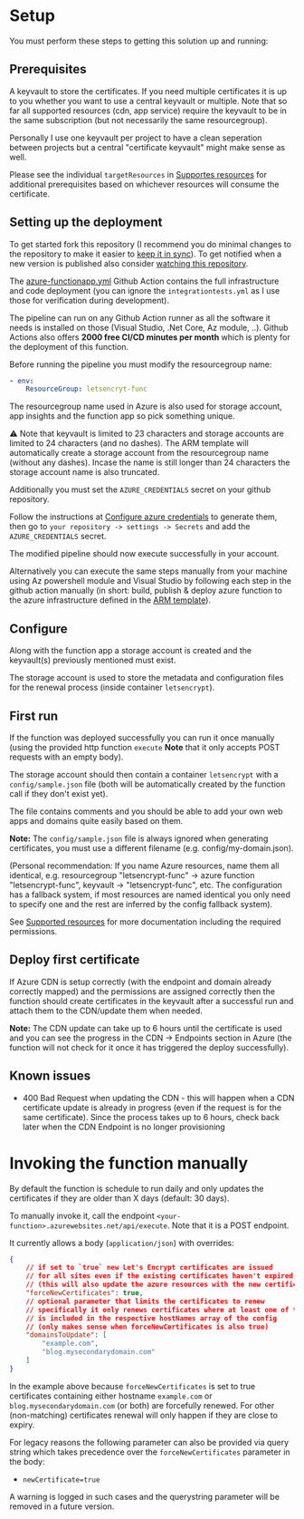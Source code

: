 # Setup

You must perform these steps to getting this solution up and running:

## Prerequisites

A keyvault to store the certificates. If you need multiple certificates it is up to you whether you want to use a central keyvault or multiple. Note that so far all supported resources (cdn, app service) require the keyvault to be in the same subscription (but not necessarily the same resourcegroup).

Personally I use one keyvault per project to have a clean seperation between projects but a central "certificate keyvault" might make sense as well.

Please see the individual `targetResources` in [Supportes resources](./Supported%20resources.md#targetResource) for additional prerequisites based on whichever resources will consume the certificate.

## Setting up the deployment

To get started fork this repository (I recommend you do minimal changes to the repository to make it easier to [keep it in sync](https://stackoverflow.com/questions/20984802/how-can-i-keep-my-fork-in-sync-without-adding-a-separate-remote/21131381#21131381)). To get notified when a new version is published also consider [watching this repository](https://github.com/MarcStan/lets-encrypt-azure/watchers).

The [azure-functionapp.yml](../.github/workflows/azure-functionapp.yml) Github Action contains the full infrastructure and code deployment (you can ignore the `integrationtests.yml` as I use those for verification during development).

The pipeline can run on any Github Action runner as all the software it needs is installed on those (Visual Studio, .Net Core, Az module, ..). Github Actions also offers **2000 free CI/CD minutes per month** which is plenty for the deployment of this function.

Before running the pipeline you must modify the resourcegroup name:

``` yaml
- env:
    ResourceGroup: letsencryt-func
```

The resourcegroup name used in Azure is also used for storage account, app insights and the function app so pick something unique.

:warning: Note that keyvault is limited to 23 characters and storage accounts are limited to 24 characters (and no dashes). The ARM template will automatically create a storage account from the resourcegroup name (without any dashes). Incase the name is still longer than 24 characters the storage account name is also truncated.

Additionally you must set the `AZURE_CREDENTIALS` secret on your github repository.

Follow the instructions at [Configure azure credentials](https://github.com/marketplace/actions/azure-login#configure-azure-credentials) to generate them, then go to `your repository -> settings -> Secrets` and add the `AZURE_CREDENTIALS` secret.

The modified pipeline should now execute successfully in your account.

Alternatively you can execute the same steps manually from your machine using Az powershell module and Visual Studio by following each step in the github action manually (in short: build, publish & deploy azure function to the azure infrastructure defined in the [ARM template](../deploy/deploy.json)).

## Configure

Along with the function app a storage account is created and the keyvault(s) previously mentioned must exist.

The storage account is used to store the metadata and configuration files for the renewal process (inside container `letsencrypt`).

## First run

If the function was deployed successfully you can run it once manually (using the provided http function `execute` **Note** that it only accepts POST requests with an empty body).

The storage account should then contain a container `letsencrypt` with a `config/sample.json` file (both will be automatically created by the function call if they don't exist yet).

The file contains comments and you should be able to add your own web apps and domains quite easily based on them.

**Note:** The `config/sample.json` file is always ignored when generating certificates, you must use a different filename (e.g. config/my-domain.json).

(Personal recommendation: If you name Azure resources, name them all identical, e.g. resourcegroup "letsencrypt-func" -> azure function "letsencrypt-func", keyvault -> "letsencrypt-func", etc. The configuration has a fallback system, if most resources are named identical you only need to specify one and the rest are inferred by the config fallback system).

See [Supported resources](./Supported%20resources.md) for more documentation including the required permissions.

## Deploy first certificate

If Azure CDN is setup correctly (with the endpoint and domain already correctly mapped) and the permissions are assigned correctly then the function should create certificates in the keyvault after a successful run and attach them to the CDN/update them when needed.

**Note:** The CDN update can take up to 6 hours until the certificate is used and you can see the progress in the CDN -> Endpoints section in Azure (the function will not check for it once it has triggered the deploy successfully).

## Known issues

* 400 Bad Request when updating the CDN - this will happen when a CDN certificate update is already in progress (even if the request is for the same certificate). Since the process takes up to 6 hours, check back later when the CDN Endpoint is no longer provisioning

# Invoking the function manually

By default the function is schedule to run daily and only updates the certificates if they are older than X days (default: 30 days).

To manually invoke it, call the endpoint `<your-function>.azurewebsites.net/api/execute`. Note that it is a POST endpoint.

It currently allows a body (`application/json`) with overrides:

``` json
{
    // if set to `true` new Let's Encrypt certificates are issued
    // for all sites even if the existing certificates haven't expired
    // (this will also update the azure resources with the new certificates)
    "forceNewCertificates": true,
    // optional parameter that limits the certificates to renew
    // specifically it only renews certificates where at least one of the listed domains
    // is included in the respective hostNames array of the config
    // (only makes sense when forceNewCertificates is also true)
    "domainsToUpdate": [
        "example.com",
        "blog.mysecondarydomain.com"
    ]
}
```

In the example above because `forceNewCertificates` is set to true certificates containing either hostname `example.com` or `blog.mysecondarydomain.com` (or both) are forcefully renewed. For other (non-matching) certificates renewal will only happen if they are close to expiry.

For legacy reasons the following parameter can also be provided via query string which takes precedence over the `forceNewCertificates` parameter in the body:

* `newCertificate=true`

A warning is logged in such cases and the querystring parameter will be removed in a future version.
